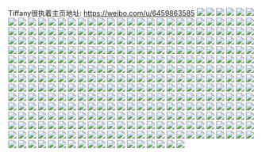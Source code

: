 Tiffany很执着主页地址: https://weibo.com/u/6459863585 
![](https://wx4.sinaimg.cn/mw2000/0073aVC9ly1h9e2e4q0l8j30zo256axl.jpg) 
![](https://wx4.sinaimg.cn/mw2000/0073aVC9ly1h9brm40rkfj328031fnpf.jpg) 
![](https://wx4.sinaimg.cn/mw2000/0073aVC9ly1h9brmaoiy5j30ov0jgn1k.jpg) 
![](https://wx4.sinaimg.cn/mw2000/0073aVC9ly1h9brmb5zqhj30zo0tc7bb.jpg) 
![](https://wx4.sinaimg.cn/mw2000/0073aVC9ly1h9brmer1rqj31o0280hdu.jpg) 
![](https://wx4.sinaimg.cn/mw2000/0073aVC9ly1h9brmgijnhj30u01hc7gg.jpg) 
![](https://wx4.sinaimg.cn/mw2000/0073aVC9ly1h9brmlg3lfj32c0340hdu.jpg) 
![](https://wx4.sinaimg.cn/mw2000/0073aVC9ly1h9brmrseitj31o0280e82.jpg) 
![](https://wx4.sinaimg.cn/mw2000/0073aVC9ly1h9brln1ja9j30u01hctmz.jpg) 
![](https://wx4.sinaimg.cn/mw2000/0073aVC9ly1h9847ho30nj32802yoqv5.jpg) 
![](https://wx4.sinaimg.cn/mw2000/0073aVC9ly1h9847npn7nj30u012paju.jpg) 
![](https://wx4.sinaimg.cn/mw2000/0073aVC9ly1h9847o55vdj30tx0m2wko.jpg) 
![](https://wx4.sinaimg.cn/mw2000/0073aVC9ly1h9847ks7coj335s2dcb2c.jpg) 
![](https://wx4.sinaimg.cn/mw2000/0073aVC9ly1h9847l8a46j30xc0p0h0s.jpg) 
![](https://wx4.sinaimg.cn/mw2000/0073aVC9ly1h9847n2g7dj32c03407wj.jpg) 
![](https://wx4.sinaimg.cn/mw2000/0073aVC9ly1h94g1cs9i5j30u01sx7ei.jpg) 
![](https://wx4.sinaimg.cn/mw2000/0073aVC9ly1h94g1d9opwj30u01sxakt.jpg) 
![](https://wx4.sinaimg.cn/mw2000/0073aVC9ly1h94g1dmy6oj30u01sxn6k.jpg) 
![](https://wx4.sinaimg.cn/mw2000/0073aVC9ly1h94g1e0x39j30u01sxk0x.jpg) 
![](https://wx4.sinaimg.cn/mw2000/0073aVC9ly1h93d8goiapj30zo256kjl.jpg) 
![](https://wx4.sinaimg.cn/mw2000/0073aVC9ly1h93d92dapfj30zo25615q.jpg) 
![](https://wx4.sinaimg.cn/mw2000/0073aVC9ly1h90s1eu6bij30u01hc13k.jpg) 
![](https://wx4.sinaimg.cn/mw2000/0073aVC9ly1h90s1j6h1lj31sp1flx6p.jpg) 
![](https://wx4.sinaimg.cn/mw2000/0073aVC9ly1h90s1n2qzbj32c03407wj.jpg) 
![](https://wx4.sinaimg.cn/mw2000/0073aVC9ly1h90s1qmdjnj33402byx6r.jpg) 
![](https://wx4.sinaimg.cn/mw2000/0073aVC9ly1h90s1twh0pj317h0u0gyy.jpg) 
![](https://wx4.sinaimg.cn/mw2000/0073aVC9ly1h8zmxfo4s2j30qd1m54av.jpg) 
![](https://wx4.sinaimg.cn/mw2000/0073aVC9ly1h8ytv48w2cj32802xve84.jpg) 
![](https://wx4.sinaimg.cn/mw2000/0073aVC9ly1h8xec8sfbtj31400u0whw.jpg) 
![](https://wx4.sinaimg.cn/mw2000/0073aVC9ly1h8xec89qr9j32b92fm4qq.jpg) 
![](https://wx4.sinaimg.cn/mw2000/0073aVC9ly1h8vi2kpl6ej317c1ls1kx.jpg) 
![](https://wx4.sinaimg.cn/mw2000/0073aVC9ly1h8vi2lolq7j317c1lsu0s.jpg) 
![](https://wx4.sinaimg.cn/mw2000/0073aVC9ly1h8vi2mgsp8j317c1lstw5.jpg) 
![](https://wx4.sinaimg.cn/mw2000/0073aVC9ly1h8vi2k2drdj317c1ls7qj.jpg) 
![](https://wx4.sinaimg.cn/mw2000/0073aVC9ly1h8uc10ktw5j328030r1l1.jpg) 
![](https://wx4.sinaimg.cn/mw2000/0073aVC9ly1h8uc11okejj328032bu0z.jpg) 
![](https://wx4.sinaimg.cn/mw2000/0073aVC9ly1h8uc131nwmj32802z37wk.jpg) 
![](https://wx4.sinaimg.cn/mw2000/0073aVC9ly1h8uc11z7ytj31710u0naw.jpg) 
![](https://wx4.sinaimg.cn/mw2000/0073aVC9ly1h8uc0yld7uj328031rkjo.jpg) 
![](https://wx4.sinaimg.cn/mw2000/0073aVC9ly1h8uc15v216j31my33m7wi.jpg) 
![](https://wx4.sinaimg.cn/mw2000/0073aVC9ly1h8qohel9jpj31kw16otqd.jpg) 
![](https://wx4.sinaimg.cn/mw2000/0073aVC9ly1h8qohe2qjdj30u0140qbu.jpg) 
![](https://wx4.sinaimg.cn/mw2000/0073aVC9ly1h8qohbpkqej31kw16oh80.jpg) 
![](https://wx4.sinaimg.cn/mw2000/0073aVC9ly1h8qohb5faxj30u01hckaf.jpg) 
![](https://wx4.sinaimg.cn/mw2000/0073aVC9ly1h8qohdevv5j32002yokjl.jpg) 
![](https://wx4.sinaimg.cn/mw2000/0073aVC9ly1h8qohau3aoj30u018gqf4.jpg) 
![](https://wx4.sinaimg.cn/mw2000/0073aVC9ly1h8qohcb59gj30sj1fxe1a.jpg) 
![](https://wx4.sinaimg.cn/mw2000/0073aVC9ly1h8qohdqbdtj30u0140wlc.jpg) 
![](https://wx4.sinaimg.cn/mw2000/0073aVC9ly1h8qohfgkv5j316o1kwe81.jpg) 
![](https://wx4.sinaimg.cn/mw2000/0073aVC9ly1h8pr0tl7jtj32802yonpf.jpg) 
![](https://wx4.sinaimg.cn/mw2000/0073aVC9ly1h83kxzosrhj32802yoe84.jpg) 
![](https://wx4.sinaimg.cn/mw2000/0073aVC9ly1h83ky4egz0j32802xq4qu.jpg) 
![](https://wx4.sinaimg.cn/mw2000/0073aVC9ly1h83ky23r1hj32802yob2c.jpg) 
![](https://wx4.sinaimg.cn/mw2000/0073aVC9ly1h83ky6l14zj32803034qt.jpg) 
![](https://wx4.sinaimg.cn/mw2000/0073aVC9ly1h83ky9cqz2j31o02807wi.jpg) 
![](https://wx4.sinaimg.cn/mw2000/0073aVC9ly1h83ky8ece4j32c0340hdv.jpg) 
![](https://wx4.sinaimg.cn/mw2000/0073aVC9ly1h7mep26x06j30n11a6dn2.jpg) 
![](https://wx4.sinaimg.cn/mw2000/0073aVC9ly1h7lco7ft5dj316o1jg4qp.jpg) 
![](https://wx4.sinaimg.cn/mw2000/0073aVC9ly1h7lco7vdjjj30mh0sgwmv.jpg) 
![](https://wx4.sinaimg.cn/mw2000/0073aVC9ly1h7lco9stvgj32ak259qv5.jpg) 
![](https://wx4.sinaimg.cn/mw2000/0073aVC9ly1h7lco8ivb8j30sg0sg7fe.jpg) 
![](https://wx4.sinaimg.cn/mw2000/0073aVC9ly1h7jlm8v2hoj30u0140dy1.jpg) 
![](https://wx4.sinaimg.cn/mw2000/0073aVC9ly1h7jlmc19dkj31w12ip4qr.jpg) 
![](https://wx4.sinaimg.cn/mw2000/0073aVC9ly1h7jlmgfprij31p82ipb2a.jpg) 
![](https://wx4.sinaimg.cn/mw2000/0073aVC9ly1h7jlmkhv4aj32io1qwx6p.jpg) 
![](https://wx4.sinaimg.cn/mw2000/0073aVC9ly1h7jlmlvywoj30u01401ar.jpg) 
![](https://wx4.sinaimg.cn/mw2000/0073aVC9ly1h7jlm7jz26j31hc0u0nj2.jpg) 
![](https://wx4.sinaimg.cn/mw2000/0073aVC9ly1h7jlmnzrewj30u01401c2.jpg) 
![](https://wx4.sinaimg.cn/mw2000/0073aVC9ly1h7jlmpzoj5j30u01hcdu4.jpg) 
![](https://wx4.sinaimg.cn/mw2000/0073aVC9ly1h7jlpm8ryvj30u0140wvp.jpg) 
![](https://wx4.sinaimg.cn/mw2000/0073aVC9ly1h7fdxe97ezj32802yo4qp.jpg) 
![](https://wx4.sinaimg.cn/mw2000/0073aVC9ly1h7fdxc3ay6j32c0340e84.jpg) 
![](https://wx4.sinaimg.cn/mw2000/0073aVC9ly1h7fdx3gfrbj32ba2zmwy9.jpg) 
![](https://wx4.sinaimg.cn/mw2000/0073aVC9ly1h7fdwwonyyj32802yo4q6.jpg) 
![](https://wx4.sinaimg.cn/mw2000/0073aVC9ly1h7fdwzftetj32692yoqv7.jpg) 
![](https://wx4.sinaimg.cn/mw2000/0073aVC9ly1h7fdx9lo4hj32802yoqv8.jpg) 
![](https://wx4.sinaimg.cn/mw2000/0073aVC9ly1h7fdx5237mj31ho1zknpe.jpg) 
![](https://wx4.sinaimg.cn/mw2000/0073aVC9ly1h7fdx1kowej328030nu10.jpg) 
![](https://wx4.sinaimg.cn/mw2000/0073aVC9ly1h7826orll8j32bu32ckjo.jpg) 
![](https://wx4.sinaimg.cn/mw2000/0073aVC9ly1h7827coaxpj30q10i7wg6.jpg) 
![](https://wx4.sinaimg.cn/mw2000/0073aVC9ly1h78270kejpj32422yo1l1.jpg) 
![](https://wx4.sinaimg.cn/mw2000/0073aVC9ly1h7827963n4j329030nnjg.jpg) 
![](https://wx4.sinaimg.cn/mw2000/0073aVC9ly1h782699kk6j32662kwaq2.jpg) 
![](https://wx4.sinaimg.cn/mw2000/0073aVC9ly1h6hvtmp7hkj31hc0u0k3q.jpg) 
![](https://wx4.sinaimg.cn/mw2000/0073aVC9ly1h6hvtlfx1gj30u01hcwrd.jpg) 
![](https://wx4.sinaimg.cn/mw2000/0073aVC9ly1h5v01555srj30zo256k6e.jpg) 
![](https://wx4.sinaimg.cn/mw2000/0073aVC9ly1h5v014ff90j30zo256tmo.jpg) 
![](https://wx4.sinaimg.cn/mw2000/0073aVC9ly1h5v015s4qij30zo2564f3.jpg) 
![](https://wx4.sinaimg.cn/mw2000/0073aVC9ly1h5qwnblxi9j30yb0xptj2.jpg) 
![](https://wx4.sinaimg.cn/mw2000/0073aVC9ly1h5qwnc3z1lj30zo1aijv3.jpg) 
![](https://wx4.sinaimg.cn/mw2000/0073aVC9ly1h5gr7ikrwbj31ho1z7npd.jpg) 
![](https://wx4.sinaimg.cn/mw2000/0073aVC9ly1h5gr7ru83jj31ho1yrkjl.jpg) 
![](https://wx4.sinaimg.cn/mw2000/0073aVC9ly1h5gr7mjta9j31531yxb29.jpg) 
![](https://wx4.sinaimg.cn/mw2000/0073aVC9ly1h5dl7eigc0j32802yo1kz.jpg) 
![](https://wx4.sinaimg.cn/mw2000/0073aVC9ly1h5dl7cx3jzj30sh1hc1a2.jpg) 
![](https://wx4.sinaimg.cn/mw2000/0073aVC9ly1h5dl7ftj4lj30tj1hc16b.jpg) 
![](https://wx4.sinaimg.cn/mw2000/0073aVC9ly1h5dl7ov2mrj31bk2tc1kl.jpg) 
![](https://wx4.sinaimg.cn/mw2000/0073aVC9ly1h5bbthdarij32802xvb2c.jpg) 
![](https://wx4.sinaimg.cn/mw2000/0073aVC9ly1h5bbte80q8j32762uhhdw.jpg) 
![](https://wx4.sinaimg.cn/mw2000/0073aVC9ly1h56ov6vo3aj32802y3kjn.jpg) 
![](https://wx4.sinaimg.cn/mw2000/0073aVC9ly1h56ov9ydumj328031ne84.jpg) 
![](https://wx4.sinaimg.cn/mw2000/0073aVC9ly1h56ov4jub4j326j2ym1l0.jpg) 
![](https://wx4.sinaimg.cn/mw2000/0073aVC9ly1h54yehefr4j32802wnnpg.jpg) 
![](https://wx4.sinaimg.cn/mw2000/0073aVC9ly1h54yekidtpj328031b4qs.jpg) 
![](https://wx4.sinaimg.cn/mw2000/0073aVC9ly1h54yenseowj32802svb2c.jpg) 
![](https://wx4.sinaimg.cn/mw2000/0073aVC9ly1h54yes5gjdj32802zrb2c.jpg) 
![](https://wx4.sinaimg.cn/mw2000/0073aVC9ly1h53p4mir6aj30zo256wsv.jpg) 
![](https://wx4.sinaimg.cn/mw2000/0073aVC9ly1h51zkm8x47j32802zjnpg.jpg) 
![](https://wx4.sinaimg.cn/mw2000/0073aVC9ly1h52n4l0rhrj30tz0w0au9.jpg) 
![](https://wx4.sinaimg.cn/mw2000/0073aVC9ly1h51zkwoqxaj31uz2x6hdw.jpg) 
![](https://wx4.sinaimg.cn/mw2000/0073aVC9ly1h51zkboh90j32802yox6s.jpg) 
![](https://wx4.sinaimg.cn/mw2000/0073aVC9ly1h52n4h7t51j30kh0ucahn.jpg) 
![](https://wx4.sinaimg.cn/mw2000/0073aVC9ly1h51zl746dgj326e2v6x6s.jpg) 
![](https://wx4.sinaimg.cn/mw2000/0073aVC9ly1h51zgwdw3dj32802v74qt.jpg) 
![](https://wx4.sinaimg.cn/mw2000/0073aVC9ly1h51zgq5ezoj32802ynb2b.jpg) 
![](https://wx4.sinaimg.cn/mw2000/0073aVC9ly1h51zh00ze6j32bc2bcqv5.jpg) 
![](https://wx4.sinaimg.cn/mw2000/0073aVC9ly1h50p86jzapj32802uvhdv.jpg) 
![](https://wx4.sinaimg.cn/mw2000/0073aVC9ly1h50p7yy1wcj32c0340hdu.jpg) 
![](https://wx4.sinaimg.cn/mw2000/0073aVC9ly1h50p83bs1zj32802uz4qs.jpg) 
![](https://wx4.sinaimg.cn/mw2000/0073aVC9ly1h50p89t33wj32802urkjn.jpg) 
![](https://wx4.sinaimg.cn/mw2000/0073aVC9ly1h50p8cl5akj32802yz7wj.jpg) 
![](https://wx4.sinaimg.cn/mw2000/0073aVC9ly1h50p8oh2moj31xz2yo4qs.jpg) 
![](https://wx4.sinaimg.cn/mw2000/0073aVC9ly1h50p8tfrmdj32802yoqv8.jpg) 
![](https://wx4.sinaimg.cn/mw2000/0073aVC9ly1h4zjl3nzeuj32an3404qq.jpg) 
![](https://wx4.sinaimg.cn/mw2000/0073aVC9ly1h4zjl634uwj31ht33hnpd.jpg) 
![](https://wx4.sinaimg.cn/mw2000/0073aVC9ly1h4ziusie2vj32802yoe83.jpg) 
![](https://wx4.sinaimg.cn/mw2000/0073aVC9ly1h4ziuo0njnj326q2yob2b.jpg) 
![](https://wx4.sinaimg.cn/mw2000/0073aVC9ly1h4ziuveecgj32au2you0z.jpg) 
![](https://wx4.sinaimg.cn/mw2000/0073aVC9ly1h4ziuy63qyj324v340b2a.jpg) 
![](https://wx4.sinaimg.cn/mw2000/0073aVC9ly1h4ziv43dg3j328030zqv7.jpg) 
![](https://wx4.sinaimg.cn/mw2000/0073aVC9ly1h4ziv6nkw9j32802yo7wk.jpg) 
![](https://wx4.sinaimg.cn/mw2000/0073aVC9ly1h4ylsq7jg6j32802yo4qs.jpg) 
![](https://wx4.sinaimg.cn/mw2000/0073aVC9ly1h4ylsvk287j32802yonph.jpg) 
![](https://wx4.sinaimg.cn/mw2000/0073aVC9ly1h4ylsmv3orj327m2xm4qu.jpg) 
![](https://wx4.sinaimg.cn/mw2000/0073aVC9ly1h4ylt015gdj326e2yo1l2.jpg) 
![](https://wx4.sinaimg.cn/mw2000/0073aVC9ly1h4xbldk66jj325u2you0z.jpg) 
![](https://wx4.sinaimg.cn/mw2000/0073aVC9ly1h4p9ydwmrhj30u011ak1l.jpg) 
![](https://wx4.sinaimg.cn/mw2000/0073aVC9ly1h4p9yef7zrj316o1kw7qh.jpg) 
![](https://wx4.sinaimg.cn/mw2000/0073aVC9ly1h4h45x44nij30zo256wsc.jpg) 
![](https://wx4.sinaimg.cn/mw2000/0073aVC9ly1h4gq2kmj5rj31hc0u04qp.jpg) 
![](https://wx4.sinaimg.cn/mw2000/0073aVC9ly1h4gq2ns8fvj32002yohdv.jpg) 
![](https://wx4.sinaimg.cn/mw2000/0073aVC9ly1h4gq2plccwj317c1m94qp.jpg) 
![](https://wx4.sinaimg.cn/mw2000/0073aVC9ly1h4gq2j38gsj32402tcb2a.jpg) 
![](https://wx4.sinaimg.cn/mw2000/0073aVC9ly1h4b2cauv2bj32802yonpe.jpg) 
![](https://wx4.sinaimg.cn/mw2000/0073aVC9ly1h4b2e9aak3j30u00u0h20.jpg) 
![](https://wx4.sinaimg.cn/mw2000/0073aVC9ly1h442m20qu4j33402c04qq.jpg) 
![](https://wx4.sinaimg.cn/mw2000/0073aVC9ly1h43y68pzfzj30zo256qa2.jpg) 
![](https://wx4.sinaimg.cn/mw2000/0073aVC9ly1h42wobu0q7j32yo2927wl.jpg) 
![](https://wx4.sinaimg.cn/mw2000/0073aVC9ly1h42wq58dp7j30ty1904df.jpg) 
![](https://wx4.sinaimg.cn/mw2000/0073aVC9ly1h42woh426tj32yo28mu0z.jpg) 
![](https://wx4.sinaimg.cn/mw2000/0073aVC9ly1h42wo733abj32yo29e1l0.jpg) 
![](https://wx4.sinaimg.cn/mw2000/0073aVC9ly1h42wo9bnbhj327i2xokjn.jpg) 
![](https://wx4.sinaimg.cn/mw2000/0073aVC9ly1h42woj2yzzj32802yohdv.jpg) 
![](https://wx4.sinaimg.cn/mw2000/0073aVC9ly1h42wol5wi4j32yo29qqv7.jpg) 
![](https://wx4.sinaimg.cn/mw2000/0073aVC9ly1h42womb6fcj322o341npd.jpg) 
![](https://wx4.sinaimg.cn/mw2000/0073aVC9ly1h42woeuajjj327e2yo4qt.jpg) 
![](https://wx4.sinaimg.cn/mw2000/0073aVC9ly1h402r0nbo0j31kw16oaol.jpg) 
![](https://wx4.sinaimg.cn/mw2000/0073aVC9ly1h402qwddokj31hc0u0wrh.jpg) 
![](https://wx4.sinaimg.cn/mw2000/0073aVC9ly1h402r2eyf9j31hc0u04c5.jpg) 
![](https://wx4.sinaimg.cn/mw2000/0073aVC9ly1h402r3akphj316o1p07lj.jpg) 
![](https://wx4.sinaimg.cn/mw2000/0073aVC9ly1h3vrz9kdhij32802z37wk.jpg) 
![](https://wx4.sinaimg.cn/mw2000/0073aVC9ly1h3vs0i9ehzj328031r1l0.jpg) 
![](https://wx4.sinaimg.cn/mw2000/0073aVC9ly1h3vs0fctwzj32yo2801l0.jpg) 
![](https://wx4.sinaimg.cn/mw2000/0073aVC9ly1h3ym0o16fzj30zk1beh20.jpg) 
![](https://wx4.sinaimg.cn/mw2000/0073aVC9ly1h3uv13d6opj30tx22iq9o.jpg) 
![](https://wx4.sinaimg.cn/mw2000/0073aVC9ly1h3s0t3mjcpj30mi0u0dpi.jpg) 
![](https://wx4.sinaimg.cn/mw2000/0073aVC9ly1h3rc4b52h3j32802yo1l0.jpg) 
![](https://wx4.sinaimg.cn/mw2000/0073aVC9ly1h3rc1236gzj32802yohdw.jpg) 
![](https://wx4.sinaimg.cn/mw2000/0073aVC9ly1h3rc12q8czj30u00u0teu.jpg) 
![](https://wx4.sinaimg.cn/mw2000/0073aVC9ly1h3rc181fudj30k00zk4n9.jpg) 
![](https://wx4.sinaimg.cn/mw2000/0073aVC9ly1h3p23ohvnkj325y2yo1l1.jpg) 
![](https://wx4.sinaimg.cn/mw2000/0073aVC9ly1h3p23r4xerj32802yonpg.jpg) 
![](https://wx4.sinaimg.cn/mw2000/0073aVC9ly1h3p23t0go4j324m2yoqv8.jpg) 
![](https://wx4.sinaimg.cn/mw2000/0073aVC9ly1h3lnr6uk0dj3280303kjn.jpg) 
![](https://wx4.sinaimg.cn/mw2000/0073aVC9ly1h3lnr92pj2j3280337hdv.jpg) 
![](https://wx4.sinaimg.cn/mw2000/0073aVC9ly1h3lnr3l6vgj32802yoe83.jpg) 
![](https://wx4.sinaimg.cn/mw2000/0073aVC9ly1h3lnrb4vw7j32802yoe83.jpg) 
![](https://wx4.sinaimg.cn/mw2000/0073aVC9ly1h3lnrdks6aj32802yob2b.jpg) 
![](https://wx4.sinaimg.cn/mw2000/0073aVC9ly1h3kh0slyhwj30u018gdkw.jpg) 
![](https://wx4.sinaimg.cn/mw2000/0073aVC9ly1h3kh0zsvpyj30u01hcdvr.jpg) 
![](https://wx4.sinaimg.cn/mw2000/0073aVC9ly1h3kh0s4dnqj32ym1znqv5.jpg) 
![](https://wx4.sinaimg.cn/mw2000/0073aVC9ly1h3kh0un0qpj32002yoqv5.jpg) 
![](https://wx4.sinaimg.cn/mw2000/0073aVC9ly1h3kh0x0kntj32002yonpd.jpg) 
![](https://wx4.sinaimg.cn/mw2000/0073aVC9ly1h3kh0ytzibj32yk1zgkjl.jpg) 
![](https://wx4.sinaimg.cn/mw2000/0073aVC9ly1h3dnv0wnlxj32c035ab2a.jpg) 
![](https://wx4.sinaimg.cn/mw2000/0073aVC9ly1h3dnv225p2j322q2yohdv.jpg) 
![](https://wx4.sinaimg.cn/mw2000/0073aVC9ly1h3dnx4ja7nj31ho1yjnpd.jpg) 
![](https://wx4.sinaimg.cn/mw2000/0073aVC9ly1h3dnv3zkj5j32bj2zue82.jpg) 
![](https://wx4.sinaimg.cn/mw2000/0073aVC9ly1h3dnvbygmgj32802yo4qr.jpg) 
![](https://wx4.sinaimg.cn/mw2000/0073aVC9ly1h3dnx3vdvaj31ho1zk7wi.jpg) 
![](https://wx4.sinaimg.cn/mw2000/0073aVC9ly1h3bjl9wbxjj30vr10jgtg.jpg) 
![](https://wx4.sinaimg.cn/mw2000/0073aVC9ly1h3bjlp8dd5j31jk17lh4k.jpg) 
![](https://wx4.sinaimg.cn/mw2000/0073aVC9ly1h3bjlpnd9kj31jk21f4qp.jpg) 
![](https://wx4.sinaimg.cn/mw2000/0073aVC9ly1h3bjlq2k21j31jk27l1kx.jpg) 
![](https://wx4.sinaimg.cn/mw2000/0073aVC9ly1h382dj2awij32802yohdw.jpg) 
![](https://wx4.sinaimg.cn/mw2000/0073aVC9ly1h382dmdkm7j32802yo7wk.jpg) 
![](https://wx4.sinaimg.cn/mw2000/0073aVC9ly1h382e0udbzj30zo14vtg6.jpg) 
![](https://wx4.sinaimg.cn/mw2000/0073aVC9ly1h382e0iw3vj30zo13l45y.jpg) 
![](https://wx4.sinaimg.cn/mw2000/0073aVC9ly1h36lsn0iktj31jk224npd.jpg) 
![](https://wx4.sinaimg.cn/mw2000/0073aVC9ly1h36ls8icsvj31jk22uhdp.jpg) 
![](https://wx4.sinaimg.cn/mw2000/0073aVC9ly1h36l2rwrhkj32802wub2c.jpg) 
![](https://wx4.sinaimg.cn/mw2000/0073aVC9ly1h36l2zffs1j32802yob2b.jpg) 
![](https://wx4.sinaimg.cn/mw2000/0073aVC9ly1h36l31m6egj32802yokjn.jpg) 
![](https://wx4.sinaimg.cn/mw2000/0073aVC9ly1h36l2uuoeoj32802you11.jpg) 
![](https://wx4.sinaimg.cn/mw2000/0073aVC9ly1h36l3415ksj32802yonpf.jpg) 
![](https://wx4.sinaimg.cn/mw2000/0073aVC9ly1h36l36eox1j32622xfkjn.jpg) 
![](https://wx4.sinaimg.cn/mw2000/0073aVC9ly1h36l3rbci9j32802yoe83.jpg) 
![](https://wx4.sinaimg.cn/mw2000/0073aVC9ly1h35p3tk09fj32002yoqv5.jpg) 
![](https://wx4.sinaimg.cn/mw2000/0073aVC9ly1h35p4dcufvj32802wvb2c.jpg) 
![](https://wx4.sinaimg.cn/mw2000/0073aVC9ly1h35p3y137hj31ya2yox6p.jpg) 
![](https://wx4.sinaimg.cn/mw2000/0073aVC9ly1h35p5iumn2j32802yox6r.jpg) 
![](https://wx4.sinaimg.cn/mw2000/0073aVC9ly1h35rddpea9j31qo1qotzl.jpg) 
![](https://wx4.sinaimg.cn/mw2000/0073aVC9ly1h35p6nxi9uj32802yonpf.jpg) 
![](https://wx4.sinaimg.cn/mw2000/0073aVC9ly1h35p3p5ym9j32802yo000.jpg) 
![](https://wx4.sinaimg.cn/mw2000/0073aVC9ly1h35p4hztbsj30u00z0qew.jpg) 
![](https://wx4.sinaimg.cn/mw2000/0073aVC9ly1h35rgrae2wj32802yob2b.jpg) 
![](https://wx4.sinaimg.cn/mw2000/0073aVC9ly1h32c4tf5z3j320n241u0x.jpg) 
![](https://wx4.sinaimg.cn/mw2000/0073aVC9ly1h32c4vslhhj32732wg1l0.jpg) 
![](https://wx4.sinaimg.cn/mw2000/0073aVC9ly1h32c6518uvj31rx0yle2b.jpg) 
![](https://wx4.sinaimg.cn/mw2000/0073aVC9ly1h32c4xbx1xj32802zje84.jpg) 
![](https://wx4.sinaimg.cn/mw2000/0073aVC9ly1h303z7wq5nj30u0140ncg.jpg) 
![](https://wx4.sinaimg.cn/mw2000/0073aVC9ly1h303z7e9hoj30su130k6m.jpg) 
![](https://wx4.sinaimg.cn/mw2000/0073aVC9ly1h303z8kvnpj30u0140tlj.jpg) 
![](https://wx4.sinaimg.cn/mw2000/0073aVC9ly1h303z95gedj30u01407ik.jpg) 
![](https://wx4.sinaimg.cn/mw2000/0073aVC9ly1h2vb4x6e56j30u0140jw6.jpg) 
![](https://wx4.sinaimg.cn/mw2000/0073aVC9ly1h2vb38qqbhj32402xtkjm.jpg) 
![](https://wx4.sinaimg.cn/mw2000/0073aVC9ly1h2vb3ey89fj32402tcqv5.jpg) 
![](https://wx4.sinaimg.cn/mw2000/0073aVC9ly1h2vb3c4z9cj32402vhnpd.jpg) 
![](https://wx4.sinaimg.cn/mw2000/0073aVC9ly1h2vb3giylrj32402tcnpd.jpg) 
![](https://wx4.sinaimg.cn/mw2000/0073aVC9ly1h2vb341rkoj32002yo4qq.jpg) 
![](https://wx4.sinaimg.cn/mw2000/0073aVC9ly1h2f4e4ybc6j323d2d2b29.jpg) 
![](https://wx4.sinaimg.cn/mw2000/0073aVC9ly1h2f4e40qxxj32c02s91ky.jpg) 
![](https://wx4.sinaimg.cn/mw2000/0073aVC9ly1h2bdeakhqgj32802yohdv.jpg) 
![](https://wx4.sinaimg.cn/mw2000/0073aVC9ly1h2bdecxeg0j32802yoqv7.jpg) 
![](https://wx4.sinaimg.cn/mw2000/0073aVC9ly1h2bdefbwz7j32802yoqv7.jpg) 
![](https://wx4.sinaimg.cn/mw2000/0073aVC9ly1h2bde8i7w9j32802yokjn.jpg) 
![](https://wx4.sinaimg.cn/mw2000/0073aVC9ly1h2bdehrdd8j32802yohdv.jpg) 
![](https://wx4.sinaimg.cn/mw2000/0073aVC9ly1h2bdejkroxj32802yob2b.jpg) 
![](https://wx4.sinaimg.cn/mw2000/0073aVC9ly1h28tdw9njqj317c1ls1kx.jpg) 
![](https://wx4.sinaimg.cn/mw2000/0073aVC9ly1h28tdx2mh8j317c1ls4lx.jpg) 
![](https://wx4.sinaimg.cn/mw2000/0073aVC9ly1h28tdy7z9qj31341lrkg1.jpg) 
![](https://wx4.sinaimg.cn/mw2000/0073aVC9ly1h278z98w65j316o1kwqib.jpg) 
![](https://wx4.sinaimg.cn/mw2000/0073aVC9ly1h278z9ttacj31hc0u0wrh.jpg) 
![](https://wx4.sinaimg.cn/mw2000/0073aVC9ly1h278z7rb4dj30u01hc4hg.jpg) 
![](https://wx4.sinaimg.cn/mw2000/0073aVC9ly1h278zaohc5j31hc0u04c5.jpg) 
![](https://wx4.sinaimg.cn/mw2000/0073aVC9ly1h278zdyhjpj316o1p07lj.jpg) 
![](https://wx4.sinaimg.cn/mw2000/0073aVC9ly1h278zefs0xj30u01hc140.jpg) 
![](https://wx4.sinaimg.cn/mw2000/0073aVC9ly1h278zd2oscj30u01hctst.jpg) 
![](https://wx4.sinaimg.cn/mw2000/0073aVC9ly1h278zf3aqoj31hc0u0gxf.jpg) 
![](https://wx4.sinaimg.cn/mw2000/0073aVC9ly1h278zbiiq7j31hc0u0an8.jpg) 
![](https://wx4.sinaimg.cn/mw2000/0073aVC9ly1h24i96u68wj30z50tdk30.jpg) 
![](https://wx4.sinaimg.cn/mw2000/0073aVC9ly1h22jpfu6hxj316o1kwk9q.jpg) 
![](https://wx4.sinaimg.cn/mw2000/0073aVC9ly1h22jpf5a51j31kw16odxf.jpg) 
![](https://wx4.sinaimg.cn/mw2000/0073aVC9ly1h22jpld49gj30t31hcwv1.jpg) 
![](https://wx4.sinaimg.cn/mw2000/0073aVC9ly1h22jpkwo6rj316o1kwkjl.jpg) 
![](https://wx4.sinaimg.cn/mw2000/0073aVC9ly1h22jph5sm0j30zk0qkahc.jpg) 
![](https://wx4.sinaimg.cn/mw2000/0073aVC9ly1h22jplrl0ej30tn1hckax.jpg) 
![](https://wx4.sinaimg.cn/mw2000/0073aVC9ly1h20wbj1536j327z302hdu.jpg) 
![](https://wx4.sinaimg.cn/mw2000/0073aVC9ly1h20wbkh2tnj32c0340kjm.jpg) 
![](https://wx4.sinaimg.cn/mw2000/0073aVC9ly1h20wbp6wenj32c03404qq.jpg) 
![](https://wx4.sinaimg.cn/mw2000/0073aVC9ly1h1zme85af8j317c1mqqqw.jpg) 
![](https://wx4.sinaimg.cn/mw2000/0073aVC9ly1h1zmnn4mq3j317c1lse81.jpg) 
![](https://wx4.sinaimg.cn/mw2000/0073aVC9ly1h1zmdzfnnuj317c1n21kx.jpg) 
![](https://wx4.sinaimg.cn/mw2000/0073aVC9ly1h1zmdund2tj31hc0u0h2a.jpg) 
![](https://wx4.sinaimg.cn/mw2000/0073aVC9ly1h1zmdxu615j317c1lsqv5.jpg) 
![](https://wx4.sinaimg.cn/mw2000/0073aVC9ly1h1zme4mmq6j317c1lsqv5.jpg) 
![](https://wx4.sinaimg.cn/mw2000/0073aVC9ly1h1zmms9tlcj317c1my1kx.jpg) 
![](https://wx4.sinaimg.cn/mw2000/0073aVC9ly1h1zmdvoor3j31hc0u04cl.jpg) 
![](https://wx4.sinaimg.cn/mw2000/0073aVC9ly1h1zmmtbeo2j317c1o1e6x.jpg) 
![](https://wx4.sinaimg.cn/mw2000/0073aVC9ly1h1wsfrg82dj30gh0u0wig.jpg) 
![](https://wx4.sinaimg.cn/mw2000/0073aVC9ly1h1wsfuazmqj314o0tydpk.jpg) 
![](https://wx4.sinaimg.cn/mw2000/0073aVC9ly1h1wsgul1yyj32tc240x6p.jpg) 
![](https://wx4.sinaimg.cn/mw2000/0073aVC9ly1h1wsgx3akhj31d01tc7rs.jpg) 
![](https://wx4.sinaimg.cn/mw2000/0073aVC9ly1h1wsfom025j328032j1kz.jpg) 
![](https://wx4.sinaimg.cn/mw2000/0073aVC9ly1h1wsh03kcuj32802yokjn.jpg) 
![](https://wx4.sinaimg.cn/mw2000/0073aVC9ly1h1u48n34d9j32c03401ky.jpg) 
![](https://wx4.sinaimg.cn/mw2000/0073aVC9ly1h1u48razupj32c0340hdv.jpg) 
![](https://wx4.sinaimg.cn/mw2000/0073aVC9ly1h1u48si0csj32c03401kz.jpg) 
![](https://wx4.sinaimg.cn/mw2000/0073aVC9ly1h1u4ae1sd3j30mi0u07a9.jpg) 
![](https://wx4.sinaimg.cn/mw2000/0073aVC9ly1h1t8mfz2ynj30zo0vpdpi.jpg) 
![](https://wx4.sinaimg.cn/mw2000/0073aVC9ly1h1t8mb46c0j30mi0xc0wb.jpg) 
![](https://wx4.sinaimg.cn/mw2000/0073aVC9ly1h1t8mfp9v3j30zo0nfjzx.jpg) 
![](https://wx4.sinaimg.cn/mw2000/0073aVC9ly1h1t8mbt2omj30zo17kk1t.jpg) 
![](https://wx4.sinaimg.cn/mw2000/0073aVC9ly1h1t8mfdy8nj31120l8n72.jpg) 
![](https://wx4.sinaimg.cn/mw2000/0073aVC9ly1h1t8mckw6dj30zl189140.jpg) 
![](https://wx4.sinaimg.cn/mw2000/0073aVC9ly1h1t8md46l4j30xc0s0q8i.jpg) 
![](https://wx4.sinaimg.cn/mw2000/0073aVC9ly1h1t8mdzoe5j30xc0nkaeu.jpg) 
![](https://wx4.sinaimg.cn/mw2000/0073aVC9ly1h1t8mbfzw5j30xc0p0qcd.jpg) 
![](https://wx4.sinaimg.cn/mw2000/0073aVC9ly1h1rr8guqbnj328029lqv6.jpg) 
![](https://wx4.sinaimg.cn/mw2000/0073aVC9ly1h1rr8iuvf6j32wj2804qs.jpg) 
![](https://wx4.sinaimg.cn/mw2000/0073aVC9ly1h1pulvvxvmj31ve2rukjm.jpg) 
![](https://wx4.sinaimg.cn/mw2000/0073aVC9ly1h1pum1plilj32802yoe83.jpg) 
![](https://wx4.sinaimg.cn/mw2000/0073aVC9ly1h1pulxh5g5j32802you10.jpg) 
![](https://wx4.sinaimg.cn/mw2000/0073aVC9ly1h1pum04usnj32c0340kjn.jpg) 
![](https://wx4.sinaimg.cn/mw2000/0073aVC9ly1h1oqd6wnt0j314r1wu4qp.jpg) 
![](https://wx4.sinaimg.cn/mw2000/0073aVC9ly1h1oqd66gakj31cg1vzkjl.jpg) 
![](https://wx4.sinaimg.cn/mw2000/0073aVC9ly1h1oqd85s5mj30i20z1dmn.jpg) 
![](https://wx4.sinaimg.cn/mw2000/0073aVC9ly1h1oqd96riij30u01hcn3q.jpg) 
![](https://wx4.sinaimg.cn/mw2000/0073aVC9ly1h1cznpt9zjj32c03667wk.jpg) 
![](https://wx4.sinaimg.cn/mw2000/0073aVC9ly1h1cznr6ipwj32802z3qv7.jpg) 
![](https://wx4.sinaimg.cn/mw2000/0073aVC9ly1h1au5dcw2xj31ho1zke81.jpg) 
![](https://wx4.sinaimg.cn/mw2000/0073aVC9ly1h1au5cmas3j32c03227wi.jpg) 
![](https://wx4.sinaimg.cn/mw2000/0073aVC9ly1h1au5e9qapj32c031qkjm.jpg) 
![](https://wx4.sinaimg.cn/mw2000/0073aVC9ly1h1au5flhgoj32802yo1kz.jpg) 
![](https://wx4.sinaimg.cn/mw2000/0073aVC9ly1h0ni4l9iakj32002yox6q.jpg) 
![](https://wx4.sinaimg.cn/mw2000/0073aVC9ly1h0ni4k3h7tj317c1lsqu6.jpg) 
![](https://wx4.sinaimg.cn/mw2000/0073aVC9ly1h0ni4iecl9j33402c0e82.jpg) 
![](https://wx4.sinaimg.cn/mw2000/0073aVC9ly1h0ni64vrnej31hc0u0qrd.jpg) 
![](https://wx4.sinaimg.cn/mw2000/0073aVC9ly1h0ni4jdpq8j32bk1qonpd.jpg) 
![](https://wx4.sinaimg.cn/mw2000/0073aVC9ly1h0ni4n5btgj31zf2yonpe.jpg) 
![](https://wx4.sinaimg.cn/mw2000/0073aVC9ly1h0ni4g4ckyj330o1i0e83.jpg) 
![](https://wx4.sinaimg.cn/mw2000/0073aVC9ly1h0ni65rt7wj317c1lstz7.jpg) 
![](https://wx4.sinaimg.cn/mw2000/0073aVC9ly1h0l2jti8wgj30zo256kjl.jpg) 
![](https://wx4.sinaimg.cn/mw2000/0073aVC9ly1h0l2jr9y2zj30zo256npd.jpg) 
![](https://wx4.sinaimg.cn/mw2000/0073aVC9ly1h0l2jw1qf6j30zo256qv5.jpg) 
![](https://wx4.sinaimg.cn/mw2000/0073aVC9ly1h0l2jydnolj30zo256qv5.jpg) 
![](https://wx4.sinaimg.cn/mw2000/0073aVC9ly1h0j5cf5cu4j31qg31rnpd.jpg) 
![](https://wx4.sinaimg.cn/mw2000/0073aVC9ly1h0j5cfullnj30u018gqfe.jpg) 
![](https://wx4.sinaimg.cn/mw2000/0073aVC9ly1h0gq29m8b9j32c0340qv7.jpg) 
![](https://wx4.sinaimg.cn/mw2000/0073aVC9ly1h0gq22dc4wj31hc0u0dvc.jpg) 
![](https://wx4.sinaimg.cn/mw2000/0073aVC9ly1h0gq239ewoj30u01hcdwo.jpg) 
![](https://wx4.sinaimg.cn/mw2000/0073aVC9ly1h0gq270ssbj31wt1b5b29.jpg) 
![](https://wx4.sinaimg.cn/mw2000/0073aVC9ly1h0gq220zs2j30t41rzwq6.jpg) 
![](https://wx4.sinaimg.cn/mw2000/0073aVC9ly1h0gq284ebij32c0340kjm.jpg) 
![](https://wx4.sinaimg.cn/mw2000/0073aVC9ly1h0gq28maq4j316o1lgazh.jpg) 
![](https://wx4.sinaimg.cn/mw2000/0073aVC9ly1h0ehlv2ypqj32yo280npf.jpg) 
![](https://wx4.sinaimg.cn/mw2000/0073aVC9ly1h0e041cf97j32c03404qs.jpg) 
![](https://wx4.sinaimg.cn/mw2000/0073aVC9ly1h0e03rzpd9j32802yoe83.jpg) 
![](https://wx4.sinaimg.cn/mw2000/0073aVC9ly1h0e0447c2vj32c0340kjn.jpg) 
![](https://wx4.sinaimg.cn/mw2000/0073aVC9ly1h0e0470783j32c0340npf.jpg) 
![](https://wx4.sinaimg.cn/mw2000/0073aVC9ly1h0e048lwlej31ve2rukjm.jpg) 
![](https://wx4.sinaimg.cn/mw2000/0073aVC9ly1h08mc10w0zj30mi0sn420.jpg) 
![](https://wx4.sinaimg.cn/mw2000/0073aVC9ly1h08meemcgvj30u0140grp.jpg) 
![](https://wx4.sinaimg.cn/mw2000/0073aVC9ly1h07jqb9brbj32802yo1l0.jpg) 
![](https://wx4.sinaimg.cn/mw2000/0073aVC9ly1h07jqf35atj32c0340qv7.jpg) 
![](https://wx4.sinaimg.cn/mw2000/0073aVC9ly1h07jqikroqj32c0340x6r.jpg) 
![](https://wx4.sinaimg.cn/mw2000/0073aVC9ly1h07jqm5svvj32802zre83.jpg) 
![](https://wx4.sinaimg.cn/mw2000/0073aVC9ly1h06ejznuxbj30u0140ti4.jpg) 
![](https://wx4.sinaimg.cn/mw2000/0073aVC9ly1h06ek0alpaj30u011qtgg.jpg) 
![](https://wx4.sinaimg.cn/mw2000/0073aVC9ly1h06ejvd6ghj30u013t7dd.jpg) 
![](https://wx4.sinaimg.cn/mw2000/0073aVC9ly1h06ek3n10mj30u014012h.jpg) 
![](https://wx4.sinaimg.cn/mw2000/0073aVC9ly1h06ek55ee1j30u0147wo9.jpg) 
![](https://wx4.sinaimg.cn/mw2000/0073aVC9ly1h0026nhq02j314o0tydpk.jpg) 
![](https://wx4.sinaimg.cn/mw2000/0073aVC9ly1h0026nqo5xj30q70x07a1.jpg) 
![](https://wx4.sinaimg.cn/mw2000/0073aVC9ly1h0026n856ij32tc240x6p.jpg) 
![](https://wx4.sinaimg.cn/mw2000/0073aVC9ly1gzv6jcc2rzj30u015gahp.jpg) 
![](https://wx4.sinaimg.cn/mw2000/0073aVC9ly1gzv6jcmgi3j30u0140n6j.jpg) 
![](https://wx4.sinaimg.cn/mw2000/0073aVC9ly1gzv6jd4p6gj30u0126guf.jpg) 
![](https://wx4.sinaimg.cn/mw2000/0073aVC9ly1gzv6jdggcmj30u0140wns.jpg) 
